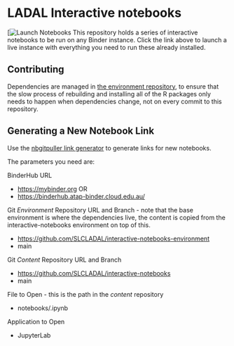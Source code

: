 # LADAL Interactive notebooks

[![Launch Notebooks](https://mybinder.org/v2/gh/SLCLADAL/interactive-notebooks-environment/main?urlpath=git-pull%3Frepo%3Dhttps%253A%252F%252Fgithub.com%252FSLCLADAL%252Finteractive-notebooks%26urlpath%3Dlab%252Ftree%252Finteractive-notebooks%252F%26branch%3Dmain)
This repository holds a series of interactive notebooks to be run on any Binder instance. Click the link above to launch a live instance with everything you need to run these already installed.


## Contributing

Dependencies are managed in [the environment repository](https://github.com/SLCLADAL/interactive-notebooks), 
to ensure that the slow process of rebuilding and installing all of the R
packages only needs to happen when dependencies change, not on every commit
to this repository.

## Generating a New Notebook Link

Use the [nbgitpuller link generator](https://hub.jupyter.org/nbgitpuller/link.html) to generate links for new notebooks.

The parameters you need are:

BinderHub URL

  - https://mybinder.org OR
  - https://binderhub.atap-binder.cloud.edu.au/

Git *Environment* Repository URL and Branch - note that the base environment is where the dependencies live, the content is copied from the interactive-notebooks environment on top of this.
  
  - https://github.com/SLCLADAL/interactive-notebooks-environment
  - main

Git *Content* Repository URL and Branch

  - https://github.com/SLCLADAL/interactive-notebooks
  - main

File to Open - this is the path in the *content* repository

  - notebooks/<whatever>.ipynb

Application to Open

  - JupyterLab
